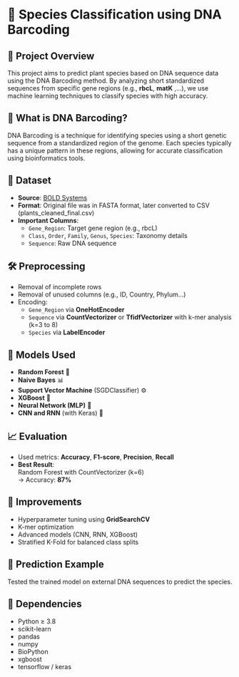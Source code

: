 # 🌱 Species Classification using DNA Barcoding

## 📌 Project Overview
This project aims to predict plant species based on DNA sequence data using the DNA Barcoding method. By analyzing short standardized sequences from specific gene regions (e.g., **rbcL**, **matK** ,...), we use machine learning techniques to classify species with high accuracy.

## 🧬 What is DNA Barcoding?
DNA Barcoding is a technique for identifying species using a short genetic sequence from a standardized region of the genome. Each species typically has a unique pattern in these regions, allowing for accurate classification using bioinformatics tools.

## 📂 Dataset
- **Source**: [BOLD Systems](https://www.boldsystems.org/)
- **Format**: Original file was in FASTA format, later converted to CSV (plants_cleaned_final.csv)
- **Important Columns**:
  - `Gene_Region`: Target gene region (e.g., rbcL)
  - `Class`, `Order`, `Family`, `Genus`, `Species`: Taxonomy details
  - `Sequence`: Raw DNA sequence

## 🛠️ Preprocessing
- Removal of incomplete rows
- Removal of unused columns (e.g., ID, Country, Phylum...)
- Encoding:
  - `Gene_Region` via **OneHotEncoder**
  - `Sequence` via **CountVectorizer** or **TfidfVectorizer** with k-mer analysis (k=3 to 8)
  - `Species` via **LabelEncoder**

## 🧠 Models Used
- **Random Forest** 🌳
- **Naive Bayes** 📊
- **Support Vector Machine** (SGDClassifier) ⚙️
- **XGBoost** 🚀
- **Neural Network (MLP)** 🧠
- **CNN and RNN** (with Keras) 🧬

## 📈 Evaluation
- Used metrics: **Accuracy**, **F1-score**, **Precision**, **Recall**
- **Best Result**:  
  Random Forest with CountVectorizer (k=6)  
  → Accuracy: **87%**

## 🚀 Improvements
- Hyperparameter tuning using **GridSearchCV**
- K-mer optimization
- Advanced models (CNN, RNN, XGBoost)
- Stratified K-Fold for balanced class splits

## 🧪 Prediction Example
Tested the trained model on external DNA sequences to predict the species. 

## 📎 Dependencies
- Python ≥ 3.8
- scikit-learn
- pandas
- numpy
- BioPython
- xgboost
- tensorflow / keras


